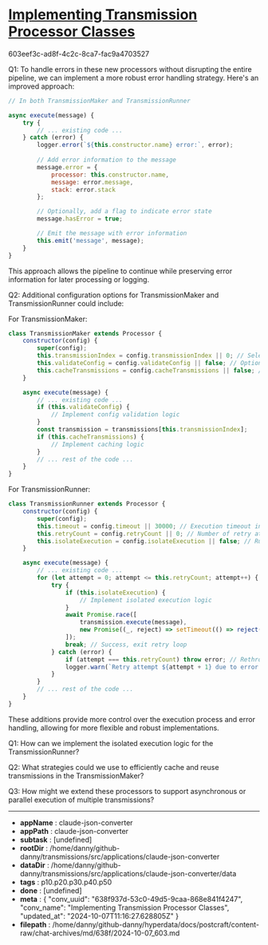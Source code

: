 # [Implementing Transmission Processor Classes](https://claude.ai/chat/638f937d-53c0-49d5-9caa-868e841f4247)

603eef3c-ad8f-4c2c-8ca7-fac9a4703527

 Q1: To handle errors in these new processors without disrupting the entire pipeline, we can implement a more robust error handling strategy. Here's an improved approach:

```javascript
// In both TransmissionMaker and TransmissionRunner

async execute(message) {
    try {
        // ... existing code ...
    } catch (error) {
        logger.error(`${this.constructor.name} error:`, error);
        
        // Add error information to the message
        message.error = {
            processor: this.constructor.name,
            message: error.message,
            stack: error.stack
        };

        // Optionally, add a flag to indicate error state
        message.hasError = true;

        // Emit the message with error information
        this.emit('message', message);
    }
}
```

This approach allows the pipeline to continue while preserving error information for later processing or logging.

Q2: Additional configuration options for TransmissionMaker and TransmissionRunner could include:

For TransmissionMaker:
```javascript
class TransmissionMaker extends Processor {
    constructor(config) {
        super(config);
        this.transmissionIndex = config.transmissionIndex || 0; // Select which transmission to use
        this.validateConfig = config.validateConfig || false; // Option to validate config files
        this.cacheTransmissions = config.cacheTransmissions || false; // Option to cache built transmissions
    }

    async execute(message) {
        // ... existing code ...
        if (this.validateConfig) {
            // Implement config validation logic
        }
        const transmission = transmissions[this.transmissionIndex];
        if (this.cacheTransmissions) {
            // Implement caching logic
        }
        // ... rest of the code ...
    }
}
```

For TransmissionRunner:
```javascript
class TransmissionRunner extends Processor {
    constructor(config) {
        super(config);
        this.timeout = config.timeout || 30000; // Execution timeout in ms
        this.retryCount = config.retryCount || 0; // Number of retry attempts
        this.isolateExecution = config.isolateExecution || false; // Run in isolated context
    }

    async execute(message) {
        // ... existing code ...
        for (let attempt = 0; attempt <= this.retryCount; attempt++) {
            try {
                if (this.isolateExecution) {
                    // Implement isolated execution logic
                }
                await Promise.race([
                    transmission.execute(message),
                    new Promise((_, reject) => setTimeout(() => reject(new Error('Execution timeout')), this.timeout))
                ]);
                break; // Success, exit retry loop
            } catch (error) {
                if (attempt === this.retryCount) throw error; // Rethrow on last attempt
                logger.warn(`Retry attempt ${attempt + 1} due to error:`, error);
            }
        }
        // ... rest of the code ...
    }
}
```

These additions provide more control over the execution process and error handling, allowing for more flexible and robust implementations.

Q1: How can we implement the isolated execution logic for the TransmissionRunner?

Q2: What strategies could we use to efficiently cache and reuse transmissions in the TransmissionMaker?

Q3: How might we extend these processors to support asynchronous or parallel execution of multiple transmissions?

---

* **appName** : claude-json-converter
* **appPath** : claude-json-converter
* **subtask** : [undefined]
* **rootDir** : /home/danny/github-danny/transmissions/src/applications/claude-json-converter
* **dataDir** : /home/danny/github-danny/transmissions/src/applications/claude-json-converter/data
* **tags** : p10.p20.p30.p40.p50
* **done** : [undefined]
* **meta** : {
  "conv_uuid": "638f937d-53c0-49d5-9caa-868e841f4247",
  "conv_name": "Implementing Transmission Processor Classes",
  "updated_at": "2024-10-07T11:16:27.628805Z"
}
* **filepath** : /home/danny/github-danny/hyperdata/docs/postcraft/content-raw/chat-archives/md/638f/2024-10-07_603.md